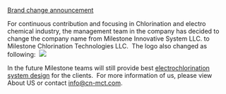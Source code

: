 <a href="http://www.seawaterchlorination.com/resources/brand-change-announcement.html"/>Brand change announcement</a>

For continuous contribution and focusing in Chlorination and electro chemical industry, the management team in the company has decided to change the company name from Milestone Innovative System LLC. to Milestone Chlorination Technologies LLC. 
The logo also changed as following: 
<img src="http://www.seawaterchlorination.com/uploads/image/20180831/14/brand-change-announcement.png"/>

In the future Milestone teams will still provide best <a href="http://www.seawaterchlorination.com/"/>electrochlorination system design</a> for the clients. 
For more information of us, please view About US or contact info@cn-mct.com.

